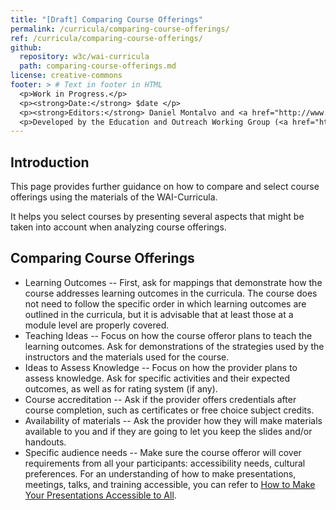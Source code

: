```yaml
---
title: "[Draft] Comparing Course Offerings"
permalink: /curricula/comparing-course-offerings/
ref: /curricula/comparing-course-offerings/
github:
  repository: w3c/wai-curricula
  path: comparing-course-offerings.md
license: creative-commons
footer: > # Text in footer in HTML
  <p>Work in Progress.</p>
  <p><strong>Date:</strong> $date </p>
  <p><strong>Editors:</strong> Daniel Montalvo and <a href="http://www.w3.org/People/shadi/">Shadi Abou-Zahra</a>. Contributors: <a href="https://www.w3.org/WAI/EO/EOWG-members">EOWG Participants</a></p>
  <p>Developed by the Education and Outreach Working Group (<a href="http://www.w3.org/WAI/EO/">EOWG</a>). Developed with support from the <a href="https://www.w3.org/WAI/about/projects/wai-guide/">WAI-Guide Project</a> funded by the European Commission (EC) under the Horizon 2020 program (Grant Agreement 822245).</p>
---
```


## Introduction

This page provides further guidance on how to compare and select course offerings using the materials of the WAI-Curricula.

It helps you select courses by presenting several aspects that might be taken into account when analyzing course offerings.

## Comparing Course Offerings

* Learning Outcomes -- First, ask for mappings that demonstrate how the course addresses learning outcomes in the curricula. The course does not need to follow the specific order in which learning outcomes  are outlined in the curricula, but it is advisable that at least those at a module level are properly covered.
* Teaching Ideas -- Focus on how the course offeror plans to teach the learning outcomes. Ask for demonstrations of the strategies used by the instructors and the materials used for the course. 
* Ideas to Assess Knowledge -- Focus on how the provider plans to assess knowledge. Ask for specific activities and their expected outcomes, as well as for rating system (if any).
* Course accreditation -- Ask if the provider offers credentials after course completion, such as certificates or free choice subject credits.
* Availability of materials -- Ask the provider how they will make materials available to you and if they are going to let you keep the slides and/or handouts.
* Specific audience needs -- Make sure the course offeror will cover requirements from all your participants: accessibility needs, cultural preferences. For an understanding of how to make presentations, meetings, talks, and training accessible, you can refer to [How to Make Your Presentations Accessible to All](/teach-advocate/accessible-presentations/).
